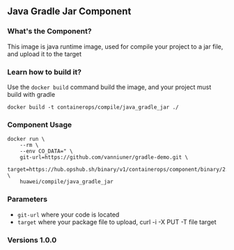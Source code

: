 ## Java Gradle Jar Component

### What's the Component?

This image is java runtime image, used for compile your project to a jar file, and upload it to the target

### Learn how to build it?

Use the `docker build` command build the image, and your project must build with gradle

```
docker build -t containerops/compile/java_gradle_jar ./
```
### Component Usage
```
docker run \
    --rm \
    --env CO_DATA=" \
    git-url=https://github.com/vanniuner/gradle-demo.git \
    target=https://hub.opshub.sh/binary/v1/containerops/component/binary/2.2.4/demo.jar" \
    huawei/compile/java_gradle_jar
```

### Parameters 
- `git-url` where your code is located
- `target`  where your package file to upload, curl -i -X PUT -T file target
### Versions 1.0.0



